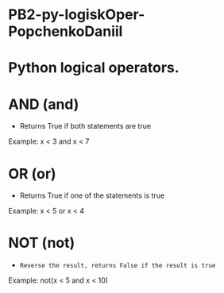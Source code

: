 # PB2-py-logiskOper-PopchenkoDaniil

# Python logical operators.

# AND (and)

- Returns True if both statements are true

Example: x < 3 and x < 7

# OR (or)

- Returns True if one of the statements is true

Example: x < 5 or x < 4

# NOT (not)

-     Reverse the result, returns False if the result is true

Example: not(x < 5 and x < 10)
